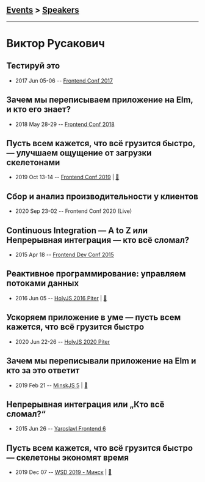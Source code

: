 ## [Events](../README.md) > [Speakers](../speakers.md)
---

# Виктор Русакович

## Тестируй это
- 2017 Jun 05-06 -- [Frontend Conf 2017](https://www.youtube.com/watch?v=hdd01v4ayu8)    
## Зачем мы переписываем приложение на Elm, и кто его знает?
- 2018 May 28-29 -- [Frontend Conf 2018](https://www.youtube.com/watch?v=lZcb4YoBGMY)    
## Пусть всем кажется, что всё грузится быстро, — улучшаем ощущение от загрузки скелетонами
- 2019 Oct 13-14 -- [Frontend Conf 2019](https://www.youtube.com/watch?v=ODWakh7Tl9s)  | [:notebook:](https://drive.google.com/file/d/1VrYyoO-4kxNNgJ6zJLe-NzMIZekdL9GI)  
## Сбор и анализ производительности у клиентов
- 2020 Sep 23-02 -- Frontend Conf 2020 (Live)    
## Continuous Integration — A to Z или Непрерывная интеграция — кто всё сломал?
- 2015 Apr 18 -- [Frontend Dev Conf 2015](https://www.youtube.com/watch?v=Rrv0-I3HIAw)    
## Реактивное программирование: управляем потоками данных
- 2016 Jun 05 -- [HolyJS 2016 Piter](https://www.youtube.com/watch?v=3cGKw9sxV_g)  | [:notebook:](http://public.jugru.org/holyjs/2016/spb/day_1/track_1/rusakovich.pdf)  
## Ускоряем приложение в уме — пусть всем кажется, что всё грузится быстро
- 2020 Jun 22-26 -- [HolyJS 2020 Piter](https://youtu.be/DjAZpOpbslI)    
## Зачем мы переписывали приложение на Elm и кто за это ответит
- 2019 Feb 21 -- [MinskJS 5](https://www.youtube.com/watch?v=D-4D1f5gyXw)  | [:notebook:](https://docs.google.com/presentation/d/1FJabwf0jalNJMZEX6LiLn2RplkzAIb342VFTU5STogg/edit)  
## Непрерывная интеграция или „Кто всё сломал?“
- 2015 Jun 26 -- [Yaroslavl Frontend 6](https://youtu.be/8TgnLP26op8)    
## Пусть всем кажется, что всё грузится быстро — скелетоны экономят время
- 2019 Dec 07 -- [WSD 2019 - Минск](https://www.youtube.com/watch?v=JRlCIPkwheA)  | [:notebook:](https://wsd.events/2019/12/07/pres/fake-loading.pdf)  

